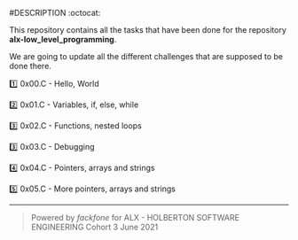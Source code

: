 #DESCRIPTION :octocat:

This repository contains all the tasks that have been done for the repository __alx-low_level_programming__.

We are going to update all the different challenges that are supposed to be done there.

:one: 0x00.C - Hello, World

:two: 0x01.C - Variables, if, else, while

:three: 0x02.C - Functions, nested loops

:three: 0x03.C - Debugging

:four: 0x04.C - Pointers, arrays and strings

:five: 0x05.C - More pointers, arrays and strings



*********************************************************************************
> Powered by *fackfone* for ALX - HOLBERTON SOFTWARE ENGINEERING Cohort 3 June 2021
